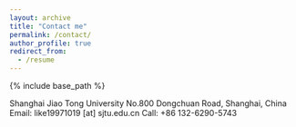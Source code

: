 ```yaml
---
layout: archive
title: "Contact me"
permalink: /contact/
author_profile: true
redirect_from:
  - /resume
---
```


{% include base_path %}

Shanghai Jiao Tong University
No.800 Dongchuan Road, Shanghai, China
Email: like19971019 \[at\] sjtu.edu.cn
Call: +86 132-6290-5743